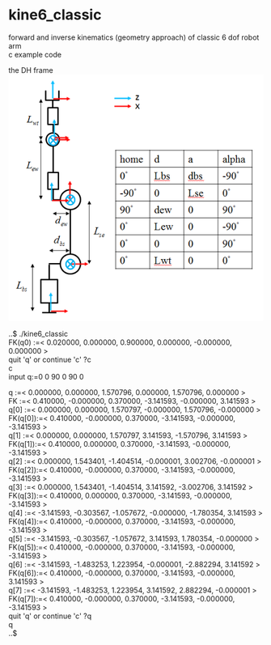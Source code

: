 # kine6_classic
forward and inverse kinematics (geometry approach) of classic 6 dof robot arm  
c example code

the DH frame  
![Alt text](Classic6dof_DH.PNG?raw=true)

..$ ./kine6_classic  
FK(q0)  :=< 0.020000, 0.000000, 0.900000, 0.000000, -0.000000, 0.000000 >  
quit 'q' or continue 'c' ?c  
c  
input q:=0 0 90 0 90 0  

q       :=< 0.000000, 0.000000, 1.570796, 0.000000, 1.570796, 0.000000 >  
FK      :=< 0.410000, -0.000000, 0.370000, -3.141593, -0.000000, 3.141593 >  
q[0]    :=< 0.000000, 0.000000, 1.570797, -0.000000, 1.570796, -0.000000 >  
FK(q[0]):=< 0.410000, -0.000000, 0.370000, -3.141593, -0.000000, -3.141593 >  
q[1]    :=< 0.000000, 0.000000, 1.570797, 3.141593, -1.570796, 3.141593 >  
FK(q[1]):=< 0.410000, 0.000000, 0.370000, -3.141593, -0.000000, -3.141593 >  
q[2]    :=< 0.000000, 1.543401, -1.404514, -0.000001, 3.002706, -0.000001 >  
FK(q[2]):=< 0.410000, -0.000000, 0.370000, -3.141593, -0.000000, -3.141593 >  
q[3]    :=< 0.000000, 1.543401, -1.404514, 3.141592, -3.002706, 3.141592 >  
FK(q[3]):=< 0.410000, 0.000000, 0.370000, -3.141593, -0.000000, -3.141593 >  
q[4]    :=< -3.141593, -0.303567, -1.057672, -0.000000, -1.780354, 3.141593 >  
FK(q[4]):=< 0.410000, -0.000000, 0.370000, -3.141593, -0.000000, -3.141593 >  
q[5]    :=< -3.141593, -0.303567, -1.057672, 3.141593, 1.780354, -0.000000 >  
FK(q[5]):=< 0.410000, -0.000000, 0.370000, -3.141593, -0.000000, -3.141593 >  
q[6]    :=< -3.141593, -1.483253, 1.223954, -0.000001, -2.882294, 3.141592 >  
FK(q[6]):=< 0.410000, -0.000000, 0.370000, -3.141593, -0.000000, 3.141593 >  
q[7]    :=< -3.141593, -1.483253, 1.223954, 3.141592, 2.882294, -0.000001 >  
FK(q[7]):=< 0.410000, -0.000000, 0.370000, -3.141593, -0.000000, -3.141593 >  
quit 'q' or continue 'c' ?q  
q  
..$  
